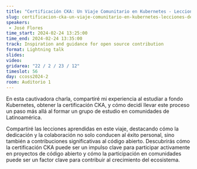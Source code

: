 ```yaml
---
title: "Certificación CKA: Un Viaje Comunitario en Kubernetes - Lecciones de Dedicación y Colaboración"
slug: certificacion-cka-un-viaje-comunitario-en-kubernetes-lecciones-de-dedicacion-y-colaboracion
speakers:
 - José Flores
time_start: 2024-02-24 13:25:00
time_end: 2024-02-24 13:35:00
track: Inspiration and guidance for open source contribution
format: Lightning talk
slides: 
video: 
gridarea: "22 / 2 / 23 / 12"
timeslot: 56
day: ccoss2024-2
room: Auditorio 1
---
```


En esta cautivadora charla, compartiré mi experiencia al estudiar a fondo Kubernetes, obtener la certificación CKA, y cómo decidí llevar este proceso un paso más allá al formar un grupo de estudio en comunidades de Latinoamérica.
 
Compartiré las lecciones aprendidas en este viaje, destacando cómo la dedicación y la colaboración no solo conducen al éxito personal, sino también a contribuciones significativas al código abierto. Descubrirás cómo la certificación CKA puede ser un impulso clave para participar activamente en proyectos de código abierto y cómo la participación en comunidades puede ser un factor clave para contribuir al crecimiento del ecosistema.